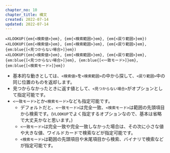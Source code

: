 ```yaml
---
chapter_no: 10
chapter_title: 構文
created: 2022-07-14
updated: 2022-07-14
---
```

```syntax
=XLOOKUP({em{<検索値>}em}, {em{<検索範囲>}em}, {em{<戻り範囲>}em})
=XLOOKUP({em{<検索値>}em}, {em{<検索範囲>}em}, {em{<戻り範囲>}em}, {em:blue{[<見つからない場合>]}em})
=XLOOKUP({em{<検索値>}em}, {em{<検索範囲>}em}, {em{<戻り範囲>}em}, {em:blue{[<見つからない場合>]}em}, {em:blue{[<一致モード>]}em}, {em:blue{[<検索モード>]}em})
```
- 基本的な動きとしては、`<検索値>`を`<検索範囲>`の中から探して、`<戻り範囲>`中の同じ位置のものを返却します。
- 見つからなかったときに返す値として、`<見つからない場合>`がオプションとして指定可能です。
- `<一致モード>`とか`<検索モード>`なども指定可能です。
  - デフォルトだと、`<一致モード>`は完全一致、`<検索モード>`は範囲の先頭項目から検索です。(`VLOOKUP`でよく指定するオプションなので、基本は省略で大丈夫かなと思います。)
  - `<一致モード>`は完全一致や完全一致しなかった場合は、その次に小さな値や大きな値、ワイルドカードで検索などが指定可能です。
  - `<検索モード>`は範囲の先頭項目や末尾項目から検索、バイナリで検索などが指定可能です。
